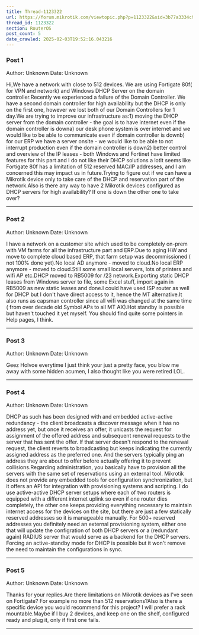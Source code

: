```yaml
---
title: Thread-1123322
url: https://forum.mikrotik.com/viewtopic.php?p=1123322&sid=3b77a3334c914448dbbc02bfdff4c3aa#p1123322
thread_id: 1123322
section: RouterOS
post_count: 5
date_crawled: 2025-02-03T19:52:16.043216
---
```


### Post 1
Author: Unknown
Date: Unknown

Hi,We have a network with close to 512 devices. We are using Fortigate 80f( for VPN and network) and Windows DHCP Server on the domain controller.Recently we experienced a failure of the Domain Controller. We have a second domain controller for high availability but the DHCP is only on the first one, however we lost both of our Domain Controllers for 1 day.We are trying to improve our infrastructure as:1) moving the DHCP server from the domain controller - the goal is to have internet even if the domain controller is downa) our desk phone system is over internet and we would like to be able to communicate even if domain controller is downb) for our ERP we have a server onsite - we would like to be able to not interrupt production even if the domain controller is down2) better control and overview of the IP leases - both Windows and Fortinet have limited features for this part and I do not like their DHCP solutions a lotIt seems like Fortigate 80f has a limitation of 512 reserved MAC/IP addresses, and I am concerned this may impact us in future.Trying to figure out if we can have a Mikrotik device only to take care of the DHCP and reservation part of the network.Also is there any way to have 2 Mikrotik devices configured as DHCP servers for high availability? If one is down the other one to take over?

---
### Post 2
Author: Unknown
Date: Unknown

I have a network on a customer site which used to be completely on-prem with VM farms for all the infrastructure part and ERP.Due to aging HW and move to complete cloud based ERP, that farm setup was decommissioned ( not 100% done yet).No local AD anymore - moved to cloud.No local ERP anymore - moved to cloud.Still some small local servers, lots of printers and wifi AP etc.DHCP moved to RB5009 for /23 network.Exporting static DHCP leases from Windows server to file, some Excel stuff, import again in RB5009 as new static leases and done.I could have used ISP router as well for DHCP but I don't have direct access to it,  hence the MT alternative.It also runs as capsman controller since all wifi was  changed at the same time ( from over decade old Symbol APs to all MT AX).Hot standby is possible but haven't touched it yet myself. You should find quite some pointers in Help pages, I think.

---
### Post 3
Author: Unknown
Date: Unknown

Geez Holvoe everytime I just think your just a pretty face, you blow me away with some hidden acumen, I also thought like you were retired LOL.

---
### Post 4
Author: Unknown
Date: Unknown

DHCP as such has been designed with and embedded active-active redundancy - the client broadcasts a discover message when it has no address yet, but once it receives an offer, it unicasts the request for assignment of the offered address and subsequent renewal requests to the server that has sent the offer. If that server doesn't respond to the renewal request, the client reverts to broadcasting but keeps indicating the currently assigned address as the preferred one. And the servers typically ping an address they are about to offer before actually offering it to prevent collisions.Regarding administration, you basically have to provision all the servers with the same set of reservations using an external tool. Mikrotik does not provide any embedded tools for configuration synchronization, but it offers an API for integration with provisioning systems and scripting. I do use active-active DHCP server setups where each of two routers is equipped with a different internet uplink so even if one router dies completely, the other one keeps providing everything necessary to maintain internet access for the devices on the site, but there are just a few statically reserved addresses so it is manageable manually. For 500+ reserved addresses you definitely need an external provisioning system, either one that will update the configration of both DHCP servers or a (redundant again) RADIUS server that would serve as a backend for the DHCP servers. Forcing an active-standby mode for DHCP is possible but it won't remove the need to maintain the configurations in sync.

---
### Post 5
Author: Unknown
Date: Unknown

Thanks for your replies.Are there limitations on Mikrotik devices as I've seen on Fortigate? For example no more than 512 reservations?Also is there a specific device you would recommend for this project? I will prefer a rack mountable.Maybe if I buy 2 devices, and keep one on the shelf, configured ready and plug it, only if first one fails.

---
